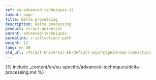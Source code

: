 ```yaml
---
ref: xu-advanced-techniques-12
layout: page
title: Delta processing
description: Delta processing
product: xtract-universal
parent: advanced-techniques
permalink: /:collection/:path
weight: 12
lang: en_GB
old_url: /Xtract-Universal-EN/default.aspx?pageid=sap-connection
---
```


{% include _content/en/xu-specific/advanced-techniques/delta-processing.md %}